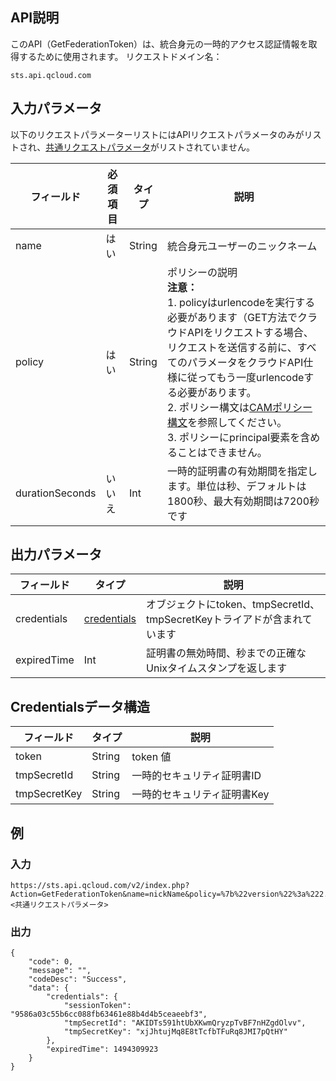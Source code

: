 ## API説明
このAPI（GetFederationToken）は、統合身元の一時的アクセス認証情報を取得するために使用されます。
リクエストドメイン名：

```
sts.api.qcloud.com
```

## 入力パラメータ
以下のリクエストパラメーターリストにはAPIリクエストパラメータのみがリストされ、[共通リクエストパラメータ](https://cloud.tencent.com/document/api/213/6976)がリストされていません。

|フィールド|必須項目|タイプ|説明|
| ------------ | ------------ | ------------ | ------------ |
|name|はい|String|統合身元ユーザーのニックネーム|
|policy|はい|String|ポリシーの説明</br>**注意：**</br>1. policyはurlencodeを実行する必要があります（GET方法でクラウドAPIをリクエストする場合、リクエストを送信する前に、すべてのパラメータをクラウドAPI仕様に従ってもう一度urlencodeする必要があります。</br>2. ポリシー構文は[CAMポリシー構文](https://intl.cloud.tencent.com/document/product/598/10603)を参照してください。</br>3. ポリシーにprincipal要素を含めることはできません。|
|durationSeconds|いいえ|Int|一時的証明書の有効期間を指定します。単位は秒、デフォルトは1800秒、最大有効期間は7200秒です|

## 出力パラメータ

| フィールド  | タイプ  | 説明  |
| ------------ | ------------ | ------------ |
|  credentials | [credentials](#dataStructure)  | オブジェクトにtoken、tmpSecretId、tmpSecretKeyトライアドが含まれています  |
|  expiredTime | Int  | 証明書の無効時間、秒までの正確なUnixタイムスタンプを返します  |

<span id="dataStructure"></span>
## Credentialsデータ構造

| フィールド  | タイプ  | 説明  |
|---------|---------|---------|
| token | String | token 値 |
| tmpSecretId | String | 一時的セキュリティ証明書ID |
| tmpSecretKey | String | 一時的セキュリティ証明書Key |

## 例
### 入力

```
https://sts.api.qcloud.com/v2/index.php?Action=GetFederationToken&name=nickName&policy=%7b%22version%22%3a%222.0%22%2c%22statement%22%3a%5b%7b%22action%22%3a%5b%22name%2fqcisa%3aGetInfoByFields%22%5d%2c%22resource%22%3a%5b%22qcs%3a%3aqcisa%3a%3auin%2f90000000000%3aqcisa%2fbigCustomerDetail%22%2c%22qcs%3a%3aqcisa%3a%3auin%2f90000000000%3aqcisa%2fuserDetail%22%2c%22qcs%3a%3aqcisa%3a%3auin%2f90000000000%3aqcisa%2fauthDetail%22%5d%2c%22effect%22%3a%22allow%22%7d%5d%7d&durationSeconds=1800&<共通リクエストパラメータ>
```

### 出力

```
{
    "code": 0,
    "message": "",
    "codeDesc": "Success",
    "data": {
        "credentials": {
            "sessionToken": "9586a03c55b6cc088fb63461e88b4d4b5ceaeebf3",
            "tmpSecretId": "AKIDTs591htUbXKwmQryzpTvBF7nHZgdOlvv",
            "tmpSecretKey": "xjJhtujMq8E8tTcfbTFuRq8JMI7pQtHY"
        },
        "expiredTime": 1494309923
    }
}
```

